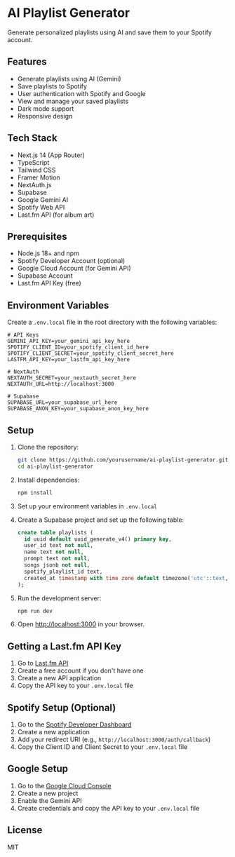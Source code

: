 # AI Playlist Generator

Generate personalized playlists using AI and save them to your Spotify account.

## Features

- Generate playlists using AI (Gemini)
- Save playlists to Spotify
- User authentication with Spotify and Google
- View and manage your saved playlists
- Dark mode support
- Responsive design

## Tech Stack

- Next.js 14 (App Router)
- TypeScript
- Tailwind CSS
- Framer Motion
- NextAuth.js
- Supabase
- Google Gemini AI
- Spotify Web API
- Last.fm API (for album art)

## Prerequisites

- Node.js 18+ and npm
- Spotify Developer Account (optional)
- Google Cloud Account (for Gemini API)
- Supabase Account
- Last.fm API Key (free)

## Environment Variables

Create a `.env.local` file in the root directory with the following variables:

```env
# API Keys
GEMINI_API_KEY=your_gemini_api_key_here
SPOTIFY_CLIENT_ID=your_spotify_client_id_here
SPOTIFY_CLIENT_SECRET=your_spotify_client_secret_here
LASTFM_API_KEY=your_lastfm_api_key_here

# NextAuth
NEXTAUTH_SECRET=your_nextauth_secret_here
NEXTAUTH_URL=http://localhost:3000

# Supabase
SUPABASE_URL=your_supabase_url_here
SUPABASE_ANON_KEY=your_supabase_anon_key_here
```

## Setup

1. Clone the repository:
   ```bash
   git clone https://github.com/yourusername/ai-playlist-generator.git
   cd ai-playlist-generator
   ```

2. Install dependencies:
   ```bash
   npm install
   ```

3. Set up your environment variables in `.env.local`

4. Create a Supabase project and set up the following table:
   ```sql
   create table playlists (
     id uuid default uuid_generate_v4() primary key,
     user_id text not null,
     name text not null,
     prompt text not null,
     songs jsonb not null,
     spotify_playlist_id text,
     created_at timestamp with time zone default timezone('utc'::text, now()) not null
   );
   ```

5. Run the development server:
   ```bash
   npm run dev
   ```

6. Open [http://localhost:3000](http://localhost:3000) in your browser.

## Getting a Last.fm API Key

1. Go to [Last.fm API](https://www.last.fm/api/account/create)
2. Create a free account if you don't have one
3. Create a new API application
4. Copy the API key to your `.env.local` file

## Spotify Setup (Optional)

1. Go to the [Spotify Developer Dashboard](https://developer.spotify.com/dashboard)
2. Create a new application
3. Add your redirect URI (e.g., `http://localhost:3000/auth/callback`)
4. Copy the Client ID and Client Secret to your `.env.local` file

## Google Setup

1. Go to the [Google Cloud Console](https://console.cloud.google.com)
2. Create a new project
3. Enable the Gemini API
4. Create credentials and copy the API key to your `.env.local` file

## License

MIT
